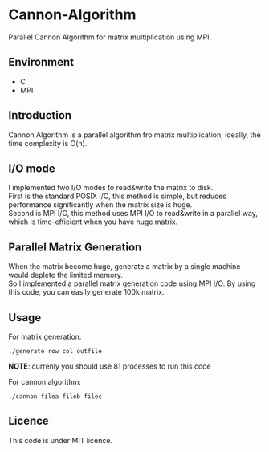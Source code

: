 # Cannon-Algorithm
Parallel Cannon Algorithm for matrix multiplication using MPI.

## Environment
* C
* MPI

## Introduction
Cannon Algorithm is a parallel algorithm fro matrix multiplication, ideally, the time complexity is O(n).

## I/O mode
I implemented two I/O modes to read&write the matrix to disk.  
First is the standard POSIX I/O, this method is simple, but reduces performance significantly when the matrix size is huge.  
Second is MPI I/O, this method uses MPI I/O to read&write in a parallel way, which is time-efficient when you have huge matrix.

## Parallel Matrix Generation
When the matrix become huge, generate a matrix by a single machine would deplete the limited memory.  
So I implemented a parallel matrix generation code using MPI I/O. By using this code, you can easily generate 100k matrix.

## Usage
For matrix generation:  

    ./generate row col outfile
	
**NOTE**:  currenly you should use 81 processes to run this code  

For cannon algorithm:  

	./cannon filea fileb filec

## Licence
This code is under MIT licence.
